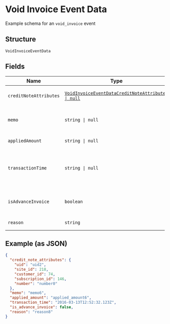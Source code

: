 
# Void Invoice Event Data

Example schema for an `void_invoice` event

## Structure

`VoidInvoiceEventData`

## Fields

| Name | Type | Tags | Description |
|  --- | --- | --- | --- |
| `creditNoteAttributes` | [`VoidInvoiceEventDataCreditNoteAttributes \| null`](../../doc/models/containers/void-invoice-event-data-credit-note-attributes.md) | Required | This is a container for one-of cases. |
| `memo` | `string \| null` | Required | The memo provided during invoice voiding. |
| `appliedAmount` | `string \| null` | Required | The amount of the void. |
| `transactionTime` | `string \| null` | Required | The time the refund was applied, in ISO 8601 format, i.e. "2019-06-07T17:20:06Z" |
| `isAdvanceInvoice` | `boolean` | Required | If true, the invoice is an advance invoice. |
| `reason` | `string` | Required | The reason for the void. |

## Example (as JSON)

```json
{
  "credit_note_attributes": {
    "uid": "uid2",
    "site_id": 218,
    "customer_id": 74,
    "subscription_id": 146,
    "number": "number0"
  },
  "memo": "memo6",
  "applied_amount": "applied_amount6",
  "transaction_time": "2016-03-13T12:52:32.123Z",
  "is_advance_invoice": false,
  "reason": "reason8"
}
```

